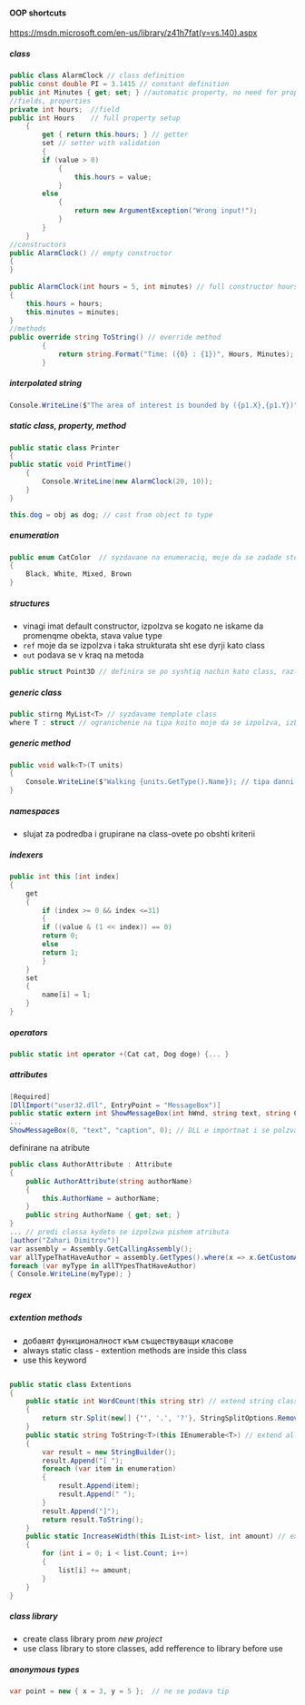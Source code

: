 #### OOP shortcuts
https://msdn.microsoft.com/en-us/library/z41h7fat(v=vs.140).aspx

##### class
```C#
public class AlarmClock // class definition
public const double PI = 3.1415 // constant definition
public int Minutes { get; set; } //automatic property, no need for property setup
//fields, properties
private int hours;  //field
public int Hours    // full property setup
	{
		get { return this.hours; } // getter
		set // setter with validation
		{ 
		if (value > 0)
			{
				this.hours = value;
			}
		else 
			{
				return new ArgumentException("Wrong input!");
			}
		} 
	}
//constructors
public AlarmClock() // empty constructor
{ 
}
        
public AlarmClock(int hours = 5, int minutes) // full constructor hours is optional field
{
	this.hours = hours;
	this.minutes = minutes;
}
//methods
public override string ToString() // override method
        {
            return string.Format("Time: ({0} : {1})", Hours, Minutes);
        }
```

##### interpolated string 
```C#
Console.WriteLine($"The area of interest is bounded by ({p1.X},{p1.Y})") // izpolzva se stoinostta na tova koeto e v kydravite skobi
```
##### static class, property, method
```C#
public static class Printer
{
public static void PrintTime()
	{
		Console.WriteLine(new AlarmClock(20, 10));
	}
}
```

```C#
this.dog = obj as dog; // cast from object to type
```
##### enumeration
```C#
public enum CatColor  // syzdavane na enumeraciq, moje da se zadade stoinost, ako ne iskame defaultnata (0, 1, 2..)
{
	Black, White, Mixed, Brown
}
```

##### structures
- vinagi imat default constructor, izpolzva se kogato ne iskame da promenqme obekta, stava value type
- ```ref``` moje da se izpolzva i taka strukturata sht ese dyrji kato class
- ```out``` podava se v kraq na metoda

```C#
public struct Point3D // definira se po syshtiq nachin kato class, razlikata e che e value type promenliva
```

##### generic class
```C#
public stirng MyList<T> // syzdavame template class
where T : struct // ogranichenie na tipa koito moje da se izpolzva, izbroqvat se v opredelen red
```

##### generic method
```C#
public void walk<T>(T units)
{
	Console.WriteLine($"Walking {units.GetType().Name}); // tipa danni e neopredelen (izkarva imeto na tipa)
}
```

##### namespaces  
- slujat za podredba i grupirane na class-ovete po obshti kriterii

##### indexers  
```C#
public int this [int index] 
{
	get
	{
		if (index >= 0 && index <=31)
		{
		if ((value & (1 << index)) == 0)
		return 0;
		else
		return 1;
		}
	}
	set
	{
		name[i] = l;
	}
}
```

##### operators  
```C#
public static int operator +(Cat cat, Dog doge) {... }
```

##### attributes  
```C#
[Required]
[DllImport("user32.dll", EntryPoint = "MessageBox")]
public static extern int ShowMessageBox(int hWnd, string text, string Caption, int tupe);
...
ShowMessageBox(0, "text", "caption", 0); // DLL e importnat i se polzva
```

definirane na atribute
```C#
public class AuthorAttribute : Attribute
{
	public AuthorAttribute(string authorName)
	{
		this.AuthorName = authorName;
	}
	public string AuthorName { get; set; }
}
... // predi classa kydeto se izpolzwa pishem atributa
[author("Zahari Dimitrov")]
var assembly = Assembly.GetCallingAssembly();
var allTypeThatHaveAuthor = assembly.GetTypes().where(x => x.GetCustomAttributes(typeof(AuthorAttribute).Count>0.ToList()));
foreach (var myType in allTYpesThatHaveAuthor)
{ Console.WriteLine(myType); }
```

##### regex  

##### extention methods  
- добавят функционалност към съществуващи класове
- always static class - extention methods are inside this class
- use this keyword

```C#

public static class Extentions
{ 
	public static int WordCount(this string str) // extend string class
	{
		return str.Split(new[] {'', '.', '?'}, StringSplitOptions.RemoveEmptyEntities);
	}
	public static string ToString<T>(this IEnumerable<T>) // extend all INumerables
	{
		var result = new StringBuilder();
		result.Append("[ ");
		foreach (var item in enumeration)
		{
			result.Append(item);
			result.Append(" ");
		}
		result.Append("]");
		return result.ToString();
	}
	public static IncreaseWidth(this IList<int> list, int amount) // extend all <int> lists
	{
		for (int i = 0; i < list.Count; i++)
		{
			list[i] += amount;
		}
	}
}
```

##### class library
- create class library prom *new project*
- use class library to store classes, add refference to library before use

##### anonymous types  

```C#
var point = new { x = 3, y = 5 };  // ne se podava tip
```
